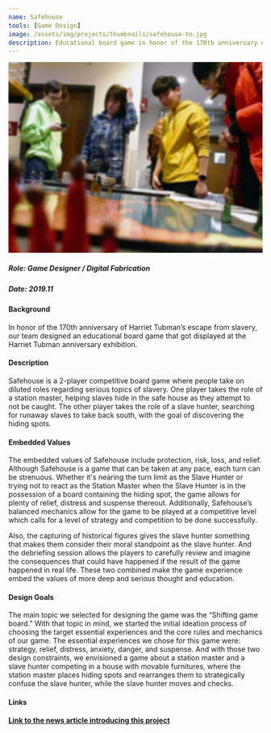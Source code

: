 ```yaml
---
name: Safehouse
tools: [Game Design]
image: /assets/img/projects/thumbnails/safehouse-tn.jpg
description: Educational board game in honor of the 170th anniversary of Harriet Tubman’s escape from slavery.
---
```


<center> <img src="/assets/img/projects/reg/safehouse.jpg"/> </center>

##### Role: Game Designer / Digital Fabrication
##### Date: 2019.11

#### Background
In honor of the 170th anniversary of Harriet Tubman’s escape from slavery, our team designed an educational board game that got displayed at the Harriet Tubman anniversary exhibition.

#### Description
Safehouse is a 2-player competitive board game where people take on diluted roles regarding serious topics of slavery. One player takes the role of a station master, helping slaves hide in the safe house as they attempt to not be caught. The other player takes the role of a slave hunter, searching for runaway slaves to take back south, with the goal of discovering the hiding spots.

#### Embedded Values
The embedded values of Safehouse include protection, risk, loss, and relief. Although Safehouse is a game that can be taken at any pace, each turn can be strenuous. Whether it's nearing the turn limit as the Slave Hunter or trying not to react as the Station Master when the Slave Hunter is in the possession of a board containing the hiding spot, the game allows for plenty of relief, distress and suspense thereout. Additionally, Safehouse’s balanced mechanics allow for the game to be played at a competitive level which calls for a level of strategy and competition to be done successfully.

Also, the capturing of historical figures gives the slave hunter something that makes them consider their moral standpoint as the slave hunter. And the debriefing session allows the players to carefully review and imagine the consequences that could have happened if the result of the game happened in real life. These two combined make the game experience embed the values of more deep and serious thought and education.

#### Design Goals
The main topic we selected for designing the game was the “Shifting game board.” With that topic in mind, we started the initial ideation process of choosing the target essential experiences and the core rules and mechanics of our game. The essential experiences we chose for this game were: strategy, relief, distress, anxiety, danger, and suspense. And with those two design constraints, we envisioned a game about a station master and a slave hunter competing in a house with movable furnitures, where the station master places hiding spots and rearranges them to strategically confuse the slave hunter, while the slave hunter moves and checks.

#### Links
**[Link to the news article introducing this project](https://news.rpi.edu/approach/2019/11/19-0)**